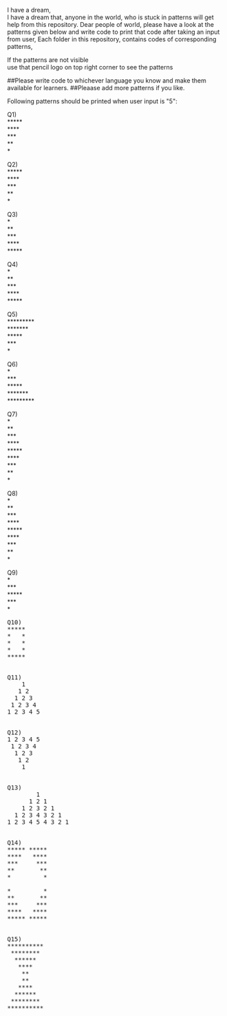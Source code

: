 I have a dream,  
I have a dream that, anyone in the world, who is stuck in patterns will get help from this repository.
Dear people of world, please have a look at the patterns given below and write code to print that code after taking an input from user,
Each folder in this repository, contains codes of corresponding patterns,  


If the patterns are not visible   
use that pencil logo on top right corner to see the patterns  

##Please write code to whichever language you know and make them available for learners.
##Pleaase add more patterns if you like.  


Following patterns should be printed when user input is "5":  

Q1)  
   \*****  
   \****  
   \***  
   \**  
   \*  


Q2)  
\*****  
 \****  
  \***  
   \**  
    \*  


Q3)  
\*  
\**  
\***  
\****  
\*****  
 

Q4)  
    \*  
   \**  
  \***  
 \****  
\*****  


Q5)  
\*********  
 \*******  
  \*****  
   \***  
    \*  


Q6)  
    \*  
   \***  
  \*****  
 \*******  
\*********  
 

Q7)  
\*  
\**  
\***  
\****  
\*****  
\****  
\***  
\**  
\*  


Q8)  
    \*  
   \**  
  \***  
 \****  
\*****  
 \****  
  \***  
   \**  
    \*  


Q9)  
    \*  
   \***  
  \*****  
   \***  
    \*  

<pre>
Q10)  
*****  
*   *  
*   *  
*   *  
*****  


Q11)  
    1
   1 2
  1 2 3 
 1 2 3 4
1 2 3 4 5


Q12)  
1 2 3 4 5
 1 2 3 4
  1 2 3 
   1 2
    1


Q13)  
        1
      1 2 1
    1 2 3 2 1
  1 2 3 4 3 2 1
1 2 3 4 5 4 3 2 1


Q14)
***** *****
****   ****
***     ***
**       **
*         *

*         *
**       **
***     ***
****   ****
***** *****


Q15)
**********
 ********
  ******
   ****
    **
    **
   ****
  ******
 ********
**********